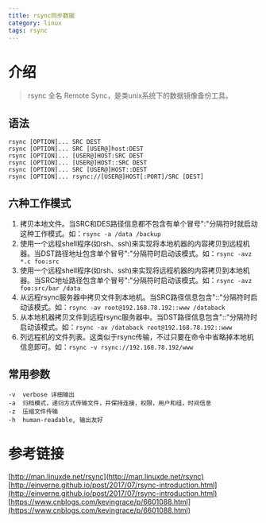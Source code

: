 ```yaml
---
title: rsync同步数据
category: linux
tags: rsync
---
```


# 介绍

> rsync 全名 Remote Sync，是类unix系统下的数据镜像备份工具。

## 语法
```shell
rsync [OPTION]... SRC DEST
rsync [OPTION]... SRC [USER@]host:DEST
rsync [OPTION]... [USER@]HOST:SRC DEST
rsync [OPTION]... [USER@]HOST::SRC DEST
rsync [OPTION]... SRC [USER@]HOST::DEST
rsync [OPTION]... rsync://[USER@]HOST[:PORT]/SRC [DEST]
```

## 六种工作模式

1. 拷贝本地文件。当SRC和DES路径信息都不包含有单个冒号":"分隔符时就启动这种工作模式。如：`rsync -a /data /backup`
2. 使用一个远程shell程序(如rsh、ssh)来实现将本地机器的内容拷贝到远程机器。当DST路径地址包含单个冒号":"分隔符时启动该模式。如：`rsync -avz *.c foo:src`
3. 使用一个远程shell程序(如rsh、ssh)来实现将远程机器的内容拷贝到本地机器。当SRC地址路径包含单个冒号":"分隔符时启动该模式。如：`rsync -avz foo:src/bar /data`
4. 从远程rsync服务器中拷贝文件到本地机。当SRC路径信息包含"::"分隔符时启动该模式。如：`rsync -av root@192.168.78.192::www /databack`
5. 从本地机器拷贝文件到远程rsync服务器中。当DST路径信息包含"::"分隔符时启动该模式。如：`rsync -av /databack root@192.168.78.192::www`
6. 列远程机的文件列表。这类似于rsync传输，不过只要在命令中省略掉本地机信息即可。如：`rsync -v rsync://192.168.78.192/www`

## 常用参数

```shell
-v  verbose 详细输出
-a  归档模式，递归方式传输文件，并保持连接，权限，用户和组，时间信息
-z  压缩文件传输
-h  human-readable, 输出友好
```

<!-- more -->

# 参考链接
[http://man.linuxde.net/rsync](http://man.linuxde.net/rsync)    
[http://einverne.github.io/post/2017/07/rsync-introduction.html](http://einverne.github.io/post/2017/07/rsync-introduction.html)    
[https://www.cnblogs.com/kevingrace/p/6601088.html](https://www.cnblogs.com/kevingrace/p/6601088.html)

